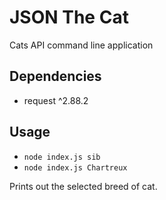 # JSON The Cat

Cats API command line application

## Dependencies

- request ^2.88.2

## Usage

- `node index.js sib`
- `node index.js Chartreux`

Prints out the selected breed of cat.